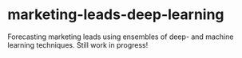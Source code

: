 # marketing-leads-deep-learning

Forecasting marketing leads using ensembles of deep- and machine learning techniques. Still work in progress!
